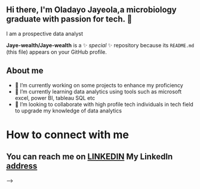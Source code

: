 ## Hi there, I'm Oladayo Jayeola,a microbiology graduate with passion for tech. 👋
I am a prospective data analyst

**Jaye-wealth/Jaye-wealth** is a ✨ _special_ ✨ repository because its `README.md` (this file) appears on your GitHub profile.

## About me
- 🔭 I’m currently working on some projects to enhance my proficiency
- 🌱 I’m currently learning data analytics using tools such as microsoft excel, power BI, tableau SQL etc
- 👯 I’m looking to collaborate with high profile tech individuals in tech field to upgrade my knowledge of data analytics


# How to connect with me
You can reach me on [LINKEDIN](https://www.linkedin.com/in/oladayo-jayeola-9483a9287?utm_source=share&utm_campaign=share_via&utm_content=profile&utm_medium=android_app)
My LinkedIn [address](https://www.linkedin.com/in/oladayo-jayeola-9483a9287?utm_source=share&utm_campaign=share_via&utm_content=profile&utm_medium=android_app)
- 


-->
